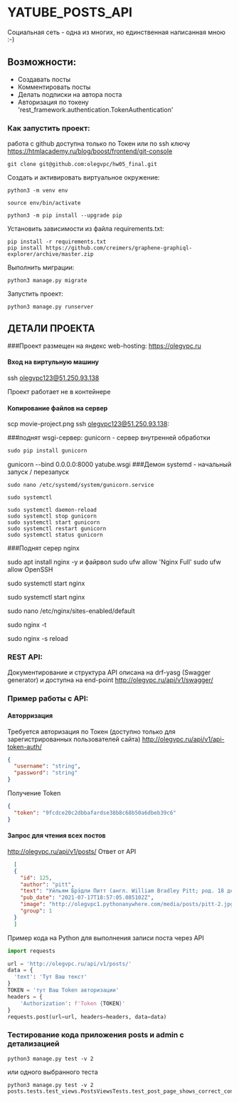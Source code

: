 # YATUBE_POSTS_API
Социальная сеть - одна из многих, но единственная написанная мною :-)

## Возможности:

* Создавать посты 
* Комментировать посты
* Делать подписки на автора поста
* Авторизация по токену 'rest_framework.authentication.TokenAuthentication'

### Как запустить проект:
работа с github доступна только по Токен или по ssh ключу
https://htmlacademy.ru/blog/boost/frontend/git-console

```
git clone git@github.com:olegvpc/hw05_final.git
```
Cоздать и активировать виртуальное окружение:

```
python3 -m venv env
```
```
source env/bin/activate
```

```
python3 -m pip install --upgrade pip
```

Установить зависимости из файла requirements.txt:

```
pip install -r requirements.txt
pip install https://github.com/creimers/graphene-graphiql-explorer/archive/master.zip
```

Выполнить миграции:

```
python3 manage.py migrate
```

Запустить проект:

```
python3 manage.py runserver
```
## ДЕТАЛИ ПРОЕКТА
###Проект размещен на яндекс web-hosting:
https://olegvpc.ru

#### Вход на виртульную машину

ssh olegvpc123@51.250.93.138

Проект работает не в контейнере

#### Копирование файлов на сервер
scp movie-project.png ssh olegvpc123@51.250.93.138:

###поднят wsgi-сервер: gunicorn - сервер внутренней обработки
```python
sudo pip install gunicorn
```
gunicorn --bind 0.0.0.0:8000 yatube.wsgi
###Демон systemd - начальный запуск / перезапуск
```
sudo nano /etc/systemd/system/gunicorn.service 
```
```
sudo systemctl

sudo systemctl daemon-reload
sudo systemctl stop gunicorn
sudo systemctl start gunicorn
sudo systemctl restart gunicorn
sudo systemctl status gunicorn
```
###Поднят серер nginx

sudo apt install nginx -y
и файрвол
sudo ufw allow 'Nginx Full'
sudo ufw allow OpenSSH 

sudo systemctl start nginx

sudo systemctl start nginx 

sudo nano /etc/nginx/sites-enabled/default

sudo nginx -t

sudo nginx -s reload

###  REST API:

Документирование и структура API описана на drf-yasg (Swagger generator)
и доступна на end-point
http://olegvpc.ru/api/v1/swagger/

###  Пример работы с API:
#### Авторризация
Требуется авторизация по Токен (доступно только для зарегистрированных пользователей сайта)
http://olegvpc.ru/api/v1/api-token-auth/

```json
{
  "username": "string",
  "password": "string"
}
```
Получение Token
```json
{
  "token": "9fcdce20c2dbbafardse38b8c68b50a6dbeb39c6"
}
```

#### Запрос для чтения всех постов

http://olegvpc.ru/api/v1/posts/
Ответ от API
```json
  [
  {
    "id": 125,
    "author": "pitt",
    "text": "Уи́льям Брэ́дли Питт (англ. William Bradley Pitt; род. 18 декабря 1963, Шони, Оклахома, США) — американский актёр и кинопродюсер. Лауреат двух премий «Золотой глобус». Обладатель премии «Оскар» как один из продюсеров фильма «12 лет рабства» — победителя в категории «Лучший фильм» на церемонии 2014 года — и за лучшую мужскую роль второго плана в картине «Однажды в Голливуде» (2020)[1]. До этого пять раз номинировался на премию «Оскар» (трижды — как актёр и два раза — как продюсер).",
    "pub_date": "2021-07-17T18:57:05.085102Z",
    "image": "http://olegvpc1.pythonanywhere.com/media/posts/pitt-2.jpg",
    "group": 1
  }
  ]
```
Пример кода на Python для выполнения записи поста через API
```python
import requests

url = 'http://olegvpc.ru/api/v1/posts/'
data = {
  'text': 'Тут Ваш текст'
}
TOKEN = 'тут Ваш Token авторизации'
headers = {
    'Authorization': f'Token {TOKEN}'
}
requests.post(url=url, headers=headers, data=data)
```

### Тестирование кода приложения posts и admin с детализацией
```
python3 manage.py test -v 2
```
или одного выбранного теста
```
python3 manage.py test -v 2 posts.tests.test_views.PostsViewsTests.test_post_page_shows_correct_context
```